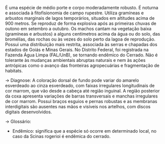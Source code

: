 ﻿É uma espécie de médio porte e corpo moderadamente robusto. É noturna e associada à fitofisionomia de campo rupestre. Utiliza gramíneas e arbustos marginais de lagos temporários, situados em altitudes acima de 900 metros. Se reproduz de forma explosiva após as primeiras chuvas de outono em setembro a outubro. Os machos cantam na vegetação baixa (gramíneas e arbustos) a alguns centímetros acima da água ou do solo, das bromélias, das rochas ou às vezes do solo perto da lagoa de reprodução. 
Possui uma distribuição mais restrita, associada às serras e chapadas dos estados de Goiás e Minas Gerais. No Distrito Federal, foi registrada na Fazenda Água Limpa (FAL/UnB), se tornando endêmico do Cerrado. Não é tolerante às mudanças ambientais abruptas naturais e nem às ações antrópicas como o avanço das fronteiras agropecuárias e fragmentação de habitats.


-> Diagnose:
A coloração dorsal de fundo pode variar do amarelo esverdeado ao cinza esverdeado, com faixas irregulares longitudinais de cor marrom, que vão desde a cabeça até região inguinal. A região posterior da coxa apresenta variações de barras transversais e manchas irregulares de cor marrom. Possui braços esguios e pernas robustas e as membranas interdigitais são ausentes nas mãos e visíveis nos artelhos, com discos digitais desenvolvidos.


-> Glossário:
- Endêmico: significa que a espécie só ocorre em determinado local, no caso da Scinas rogerioi é endêmica do cerrado.
